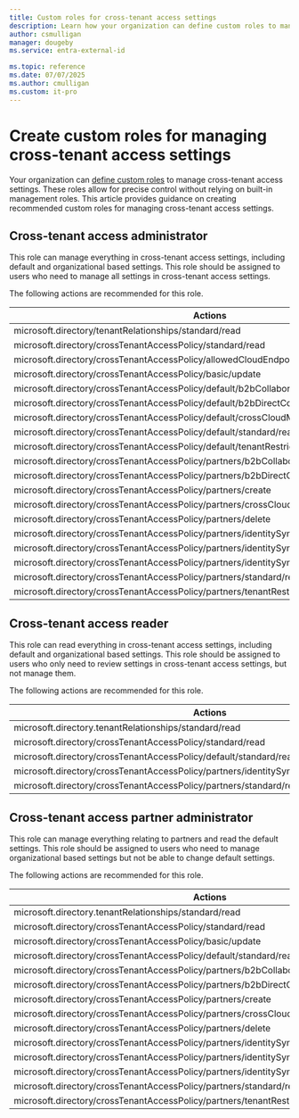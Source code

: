 ```yaml
---
title: Custom roles for cross-tenant access settings
description: Learn how your organization can define custom roles to manage cross-tenant access settings, allowing for precise control without relying on built-in management roles.
author: csmulligan
manager: dougeby
ms.service: entra-external-id

ms.topic: reference
ms.date: 07/07/2025
ms.author: cmulligan
ms.custom: it-pro
---
```


# Create custom roles for managing cross-tenant access settings

Your organization can [define custom roles](../identity/role-based-access-control/custom-create.md) to manage cross-tenant access settings. These roles allow for precise control without relying on built-in management roles. This article provides guidance on creating recommended custom roles for managing cross-tenant access settings.

## Cross-tenant access administrator

This role can manage everything in cross-tenant access settings, including default and organizational based settings. This role should be assigned to users who need to manage all settings in cross-tenant access settings.

The following actions are recommended for this role.

| Actions |
| ------- |
| microsoft.directory/tenantRelationships/standard/read |
| microsoft.directory/crossTenantAccessPolicy/standard/read |
| microsoft.directory/crossTenantAccessPolicy/allowedCloudEndpoints/update |
| microsoft.directory/crossTenantAccessPolicy/basic/update |
| microsoft.directory/crossTenantAccessPolicy/default/b2bCollaboration/update |
| microsoft.directory/crossTenantAccessPolicy/default/b2bDirectConnect/update |
| microsoft.directory/crossTenantAccessPolicy/default/crossCloudMeetings/update |
| microsoft.directory/crossTenantAccessPolicy/default/standard/read |
| microsoft.directory/crossTenantAccessPolicy/default/tenantRestrictions/update |
| microsoft.directory/crossTenantAccessPolicy/partners/b2bCollaboration/update |
| microsoft.directory/crossTenantAccessPolicy/partners/b2bDirectConnect/update |
| microsoft.directory/crossTenantAccessPolicy/partners/create |
| microsoft.directory/crossTenantAccessPolicy/partners/crossCloudMeetings/update |
| microsoft.directory/crossTenantAccessPolicy/partners/delete |
| microsoft.directory/crossTenantAccessPolicy/partners/identitySynchronization/basic/update |
| microsoft.directory/crossTenantAccessPolicy/partners/identitySynchronization/create |
| microsoft.directory/crossTenantAccessPolicy/partners/identitySynchronization/standard/read |
| microsoft.directory/crossTenantAccessPolicy/partners/standard/read |
| microsoft.directory/crossTenantAccessPolicy/partners/tenantRestrictions/update |

## Cross-tenant access reader

This role can read everything in cross-tenant access settings, including default and organizational based settings. This role should be assigned to users who only need to review settings in cross-tenant access settings, but not manage them.

The following actions are recommended for this role.

| Actions |
| ------- |
| microsoft.directory.tenantRelationships/standard/read |
| microsoft.directory/crossTenantAccessPolicy/standard/read |
| microsoft.directory/crossTenantAccessPolicy/default/standard/read |
| microsoft.directory/crossTenantAccessPolicy/partners/identitySynchronization/standard/read |
| microsoft.directory/crossTenantAccessPolicy/partners/standard/read |

## Cross-tenant access partner administrator

This role can manage everything relating to partners and read the default settings. This role should be assigned to users who need to manage organizational based settings but not be able to change default settings.

The following actions are recommended for this role.

| Actions |
| ------- |
| microsoft.directory.tenantRelationships/standard/read |
| microsoft.directory/crossTenantAccessPolicy/standard/read |
| microsoft.directory/crossTenantAccessPolicy/basic/update |
| microsoft.directory/crossTenantAccessPolicy/default/standard/read |
| microsoft.directory/crossTenantAccessPolicy/partners/b2bCollaboration/update |
| microsoft.directory/crossTenantAccessPolicy/partners/b2bDirectConnect/update |
| microsoft.directory/crossTenantAccessPolicy/partners/create |
| microsoft.directory/crossTenantAccessPolicy/partners/crossCloudMeetings/update |
| microsoft.directory/crossTenantAccessPolicy/partners/delete |
| microsoft.directory/crossTenantAccessPolicy/partners/identitySynchronization/basic/update |
| microsoft.directory/crossTenantAccessPolicy/partners/identitySynchronization/create |
| microsoft.directory/crossTenantAccessPolicy/partners/identitySynchronization/standard/read |
| microsoft.directory/crossTenantAccessPolicy/partners/standard/read |
| microsoft.directory/crossTenantAccessPolicy/partners/tenantRestrictions/update |
